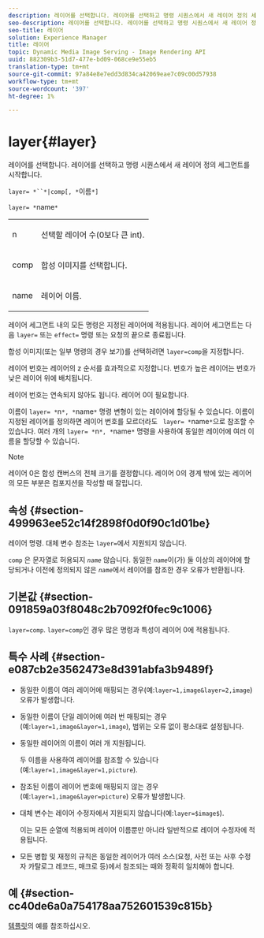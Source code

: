 ```yaml
---
description: 레이어를 선택합니다. 레이어를 선택하고 명령 시퀀스에서 새 레이어 정의 세그먼트를 시작합니다.
seo-description: 레이어를 선택합니다. 레이어를 선택하고 명령 시퀀스에서 새 레이어 정의 세그먼트를 시작합니다.
seo-title: 레이어
solution: Experience Manager
title: 레이어
topic: Dynamic Media Image Serving - Image Rendering API
uuid: 882309b3-51d7-477e-bd09-068ce9e55eb5
translation-type: tm+mt
source-git-commit: 97a84e8e7edd3d834ca42069eae7c09c00d57938
workflow-type: tm+mt
source-wordcount: '397'
ht-degree: 1%

---
```



# layer{#layer}

레이어를 선택합니다. 레이어를 선택하고 명령 시퀀스에서 새 레이어 정의 세그먼트를 시작합니다.

`layer= *``*|comp[, *`이름`*]`

`layer= *`name`*`

<table id="simpletable_22DE3365A6454949B0D30C6D7110476E"> 
 <tr class="strow"> 
  <td class="stentry"> <p><span class="codeph"> <span class="varname"> n</span></span> </p></td> 
  <td class="stentry"> <p>선택할 레이어 수(0보다 큰 int). </p></td> 
 </tr> 
 <tr class="strow"> 
  <td class="stentry"> <p><span class="codeph"> comp</span> </p></td> 
  <td class="stentry"> <p>합성 이미지를 선택합니다. </p></td> 
 </tr> 
 <tr class="strow"> 
  <td class="stentry"> <p><span class="codeph"> <span class="varname"> name</span></span> </p></td> 
  <td class="stentry"> <p>레이어 이름. </p></td> 
 </tr> 
</table>

레이어 세그먼트 내의 모든 명령은 지정된 레이어에 적용됩니다. 레이어 세그먼트는 다음 `layer=` 또는 `effect=` 명령 또는 요청의 끝으로 종료됩니다.

합성 이미지(또는 일부 명령의 경우 보기)를 선택하려면 `layer=comp`을 지정합니다.

레이어 번호는 레이어의 z 순서를 효과적으로 지정합니다. 번호가 높은 레이어는 번호가 낮은 레이어 위에 배치됩니다.

레이어 번호는 연속되지 않아도 됩니다. 레이어 0이 필요합니다.

이름이 `layer= *`n`*, *`name`*` 명령 변형이 있는 레이어에 할당될 수 있습니다. 이름이 지정된 레이어를 정의하면 레이어 번호를 모르더라도 ` layer= *`name`*`으로 참조할 수 있습니다. 여러 개의 `layer= *`n`*, *`name`*` 명령을 사용하여 동일한 레이어에 여러 이름을 할당할 수 있습니다.

>[!NOTE]
>
>레이어 0은 합성 캔버스의 전체 크기를 결정합니다. 레이어 0의 경계 밖에 있는 레이어의 모든 부분은 컴포지션을 작성할 때 잘립니다.

## 속성 {#section-499963ee52c14f2898f0d0f90c1d01be}

레이어 명령. 대체 변수 참조는 `layer=`에서 지원되지 않습니다.

`comp` 은 문자열로 허용되지  *`name`* 않습니다. 동일한 *`name`*&#x200B;이(가) 둘 이상의 레이어에 할당되거나 이전에 정의되지 않은 *`name`*&#x200B;에서 레이어를 참조한 경우 오류가 반환됩니다.

## 기본값 {#section-091859a03f8048c2b7092f0fec9c1006}

`layer=comp`. `layer=comp`인 경우 많은 명령과 특성이 레이어 0에 적용됩니다.

## 특수 사례 {#section-e087cb2e3562473e8d391abfa3b9489f}

* 동일한 이름이 여러 레이어에 매핑되는 경우(예:`layer=1,image&layer=2,image`) 오류가 발생합니다.
* 동일한 이름이 단일 레이어에 여러 번 매핑되는 경우(예:`layer=1,image&layer=1,image`), 범위는 오류 없이 평소대로 설정됩니다.
* 동일한 레이어의 이름이 여러 개 지원됩니다.

   두 이름을 사용하여 레이어를 참조할 수 있습니다(예:`layer=1,image&layer=1,picture`).
* 참조된 이름이 레이어 번호에 매핑되지 않는 경우(예:`layer=1,image&layer=picture`) 오류가 발생합니다.
* 대체 변수는 레이어 수정자에서 지원되지 않습니다(예:`layer=$image$`).

   이는 모든 순열에 적용되며 레이어 이름뿐만 아니라 일반적으로 레이어 수정자에 적용됩니다.

* 모든 병합 및 재정의 규칙은 동일한 레이어가 여러 소스(요청, 사전 또는 사후 수정자 카탈로그 레코드, 매크로 등)에서 참조되는 때와 정확히 일치해야 합니다.

## 예 {#section-cc40de6a0a754178aa752601539c815b}

[템플릿](../../../../../is-api/http-ref/image-serving-api-ref/c-http-protocol-reference/c-templates/c-templates.md#concept-3cd2d2adae0e41b2979b9640244d4d3e)의 예를 참조하십시오.
